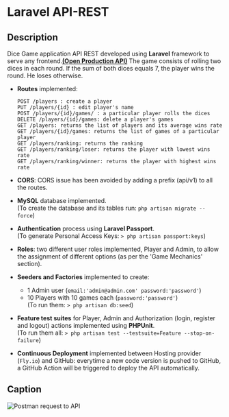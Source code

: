 # Laravel API-REST
## Description
Dice Game application API REST developed using **Laravel** framework to serve any frontend.[**(Open Production API)**](https://rolling-dices-api.fly.dev)
The game consists of rolling two dices in each round. If the sum of both dices equals 7, the player wins the round. He loses otherwise.

- **Routes** implemented:
  
      POST /players : create a player
      PUT /players/{id} : edit player's name
      POST /players/{id}/games/ : a particular player rolls the dices
      DELETE /players/{id}/games: delete a player's games
      GET /players: returns the list of players and its average wins rate 
      GET /players/{id}/games: returns the list of games of a particular player
      GET /players/ranking: returns the ranking
      GET /players/ranking/loser: returns the player with lowest wins rate
      GET /players/ranking/winner: returns the player with highest wins rate  

- **CORS**: CORS issue has been avoided by adding a prefix (api/v1) to all the routes.
 
- **MySQL** database implemented.\
    (To create the database and its tables run: ```php artisan migrate --force```)

- **Authentication** process using **Laravel Passport**.\
  (To generate Personal Access Keys: ```> php artisan passport:keys```)

- **Roles**: two different user roles implemented, Player and Admin, to allow the assignment of different options (as per the 'Game Mechanics' section).
  
- **Seeders and Factories** implemented to create:
  - 1 Admin user (```email:'admin@admin.com' password:'password'```)
  - 10 Players with 10 games each (```password:'password'```)\
    (To run them: ```> php artisan db:seed```)

- **Feature test suites** for Player, Admin and Authorization (login, register and logout) actions implemented using **PHPUnit**.\
    (To run them all: ```> php artisan test --testsuite=Feature --stop-on-failure```)

- **Continuous Deployment** implemented between Hosting provider (`Fly.io`) and GitHub: everytime a new code version is pushed to GitHub, a GitHub Action will be triggered to deploy the API automatically.

## Caption

![Postman request to API](https://github.com/Edvenan/API-REST/assets/97369106/52a490ea-0a25-4456-ae09-b6b8745c7d45)

